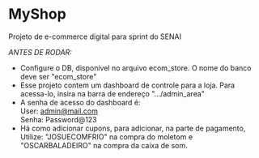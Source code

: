 # MyShop
Projeto de e-commerce digital para sprint do SENAI

*ANTES DE RODAR:*
- Configure o DB, disponivel no arquivo ecom_store. O nome do banco deve ser "ecom_store"
- Esse projeto contem um dashboard de controle para a loja. Para acessa-lo, insira na barra de endereço ".../admin_area"
- A senha de acesso do dashboard é:
   <br> User: admin@mail.com
   <br> Senha: Password@123
- Há como adicionar cupons, para adicionar, na parte de pagamento, Utilize: "JOSUECOMFRIO" na compra do moletom e "OSCARBALADEIRO" na compra da caixa de som.




